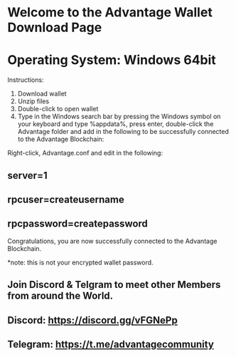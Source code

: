# Welcome to the Advantage Wallet Download Page
# Operating System: Windows 64bit

Instructions:

1. Download wallet
2. Unzip files
3. Double-click to open wallet
4. Type in the Windows search bar by pressing the Windows symbol on your keyboard and type %appdata%, press enter, double-click the Advantage folder and add in the following to be successfully connected to the Advantage Blockchain:

Right-click, Advantage.conf and edit in the following:

server=1
---------------------
rpcuser=createusername
-------------------------
rpcpassword=createpassword
-------------------------------

Congratulations, you are now successfully connected to the Advantage Blockchain. 

*note: this is not your encrypted wallet password.

Join Discord & Telgram to meet other Members from around the World.
-------------
Discord: https://discord.gg/vFGNePp
----
Telegram: https://t.me/advantagecommunity
------
